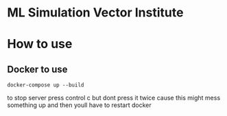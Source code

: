 # ML Simulation Vector Institute


# How to use 

## Docker to use 
```
docker-compose up --build
```

to stop server press control c but dont press it twice cause this might mess
something up and then youll have to restart docker

